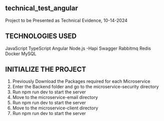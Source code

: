 ## technical_test_angular
Project to be Presented as Technical Evidence, 10-14-2024

## TECHNOLOGIES USED
JavaScript
TypeScript
Angular
Node.js
    -Hapi
Swagger
Rabbitmq
Redis
Docker
MySQL

## INITIALIZE THE PROJECT
1. Previously Download the Packages required for each Microservice
2. Enter the Backend folder and go to the microservice-security directory
3. Run npm run dev to start the server
4. Move to the microservice-email directory
5. Run npm run dev to start the server
6. Move to the microservice-client directory
7. Run npm run dev to start the server
